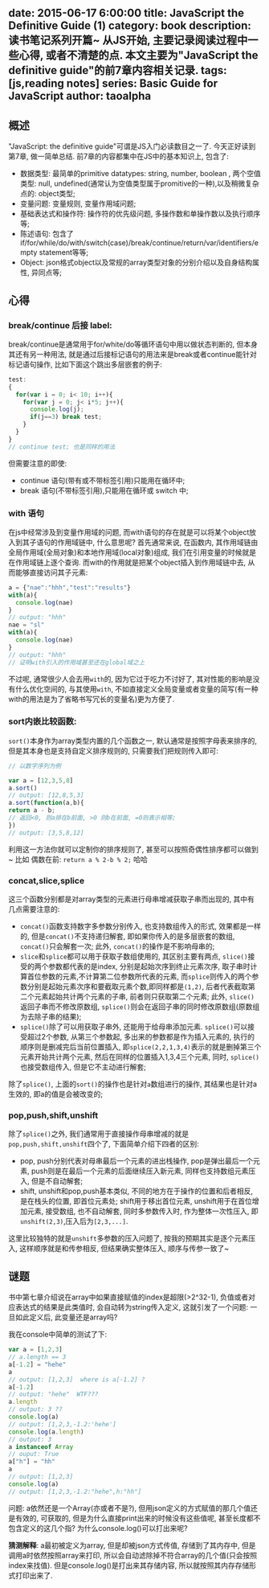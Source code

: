 date: 2015-06-17 6:00:00
title: JavaScript the Definitive Guide (1)
category: book
description: 读书笔记系列开篇~ 从JS开始, 主要记录阅读过程中一些心得, 或者不清楚的点. 本文主要为"JavaScript the definitive guide"的前7章内容相关记录.
tags: [js,reading notes]
series: Basic Guide for JavaScript
author: taoalpha
---

## 概述

"JavaScript: the definitive guide"可谓是JS入门必读数目之一了. 今天正好读到第7章, 做一简单总结. 前7章的内容都集中在JS中的基本知识上, 包含了:

- 数据类型: 最简单的primitive datatypes: string, number, boolean , 两个空值类型: null, undefined(通常认为空值类型属于promitive的一种),以及稍微复杂点的: object类型;
- 变量问题: 变量规则, 变量作用域问题;
- 基础表达式和操作符: 操作符的优先级问题, 多操作数和单操作数以及执行顺序等;
- 陈述语句: 包含了if/for/while/do/with/switch(case)/break/continue/return/var/identifiers/empty statement等等;
- Object: json格式object以及常规的array类型对象的分别介绍以及自身结构属性, 异同点等;

## 心得

### break/continue 后接 label:

  break/continue是通常用于for/white/do等循环语句中用以做状态判断的, 但本身其还有另一种用法, 就是通过后接标记语句的用法来是break或者continue能针对标记语句操作, 比如下面这个跳出多层嵌套的例子:

``` javascript
test:
{
  for(var i = 0; i< 10; i++){
    for(var j = 0; j< i*5; j++){
      console.log(j);
      if(j==3) break test;
    }
  }
}
// continue test; 也是同样的用法
```

但需要注意的即使:

- continue 语句(带有或不带标签引用)只能用在循环中;
- break 语句(不带标签引用),只能用在循环或 switch 中;


### with 语句

在js中经常涉及到变量作用域的问题, 而with语句的存在就是可以将某个object放入到其子语句的作用域链中, 什么意思呢? 首先通常来说, 在函数内, 其作用域链由全局作用域(全局对象)和本地作用域(local对象)组成, 我们在引用变量的时候就是在作用域链上逐个查询. 而with的作用就是把某个object插入到作用域链中去, 从而能够直接访问其子元素:

``` javascript
a = {"nae":"hhh","test":"results"}
with(a){
  console.log(nae)
}
// output: "hhh"
nae = "sl"
with(a){
  console.log(nae)
}
// output: "hhh"
// 证明with引入的作用域甚至还在global域之上
```

不过呢, 通常很少人会去用`with`的, 因为它过于吃力不讨好了, 其对性能的影响是没有什么优化空间的, 与其使用`with`, 不如直接定义全局变量或者变量的简写(有一种with的用法是为了省略书写冗长的变量名)更为方便了.

### sort内嵌比较函数:

`sort()`本身作为array类型内置的几个函数之一, 默认通常是按照字母表来排序的, 但是其本身也是支持自定义排序规则的, 只需要我们把规则传入即可:

``` javascript
// 以数字序列为例

var a = [12,3,5,8]
a.sort()
// output: [12,8,5,3]
a.sort(function(a,b){
return a - b;
// 返回<0, 则a排在b前面, >0 则b在前面, =0则表示相等;
})
// output: [3,5,8,12]
```

利用这一方法你就可以定制你的排序规则了, 甚至可以按照奇偶性排序都可以做到~ 比如 偶数在前: `return a % 2-b % 2;` 哈哈

### concat,slice,splice

这三个函数分别都是对array类型的元素进行母串增减获取子串而出现的, 其中有几点需要注意的:

- `concat()`函数支持数字多参数分别传入, 也支持数组传入的形式, 效果都是一样的, 但是`concat()`不支持递归解套, 即如果你传入的是多层嵌套的数组, `concat()`只会解套一次; 此外, `concat()`的操作是不影响母串的;
- `slice`和`splice`都可以用于获取子数组使用的, 其区别主要有两点, `slice()`接受的两个参数都代表的是index, 分别是起始次序到终止元素次序, 取子串时计算首位参数的元素,不计算第二位参数所代表的元素, 而`splice`则传入的两个参数分别是起始元素次序和要截取元素个数,即同样都是`(1,2)`, 后者代表截取第二个元素起始共计两个元素的子串, 前者则只获取第二个元素; 此外, `slice()`返回子串而不修改原数组, `splice()`则会在返回子串的同时修改原数组(原数组为去除子串的结果);
- `splice()`除了可以用获取子串外, 还能用于给母串添加元素. `splice()`可以接受超过2个参数, 从第三个参数起, 多出来的参数都是作为插入元素的, 执行的顺序则是删减完后当前位置插入, 即`splice(2,2,1,3,4)`表示的就是删掉第三个元素开始共计两个元素, 然后在同样的位置插入1,3,4三个元素, 同时, `splice()`也接受数组传入, 但是它不主动进行解套;

除了`splice()`, 上面的`sort()`的操作也是针对`a`数组进行的操作, 其结果也是针对a生效的, 即a的值是会被改变的;

### pop,push,shift,unshift

除了`splice()`之外, 我们通常用于直接操作母串增减的就是`pop,push,shift,unshift`四个了, 下面简单介绍下四者的区别:

- pop, push分别代表对母串最后一个元素的进出栈操作, pop是弹出最后一个元素, push则是在最后一个元素的后面继续压入新元素, 同样也支持数组元素压入, 但是不自动解套;
- shift, unshift和pop,push基本类似, 不同的地方在于操作的位置和后者相反, 是在栈头的位置, 即首位元素处; shift用于移出首位元素, unshift用于在首位增加元素, 接受数组, 也不自动解套, 同时多参数传入时, 作为整体一次性压入, 即`unshift(2,3)`,压入后为`[2,3,...]`.

这里比较独特的就是`unshift`多参数的压入问题了, 按我的预期其实是逐个元素压入, 这样顺序就是和传参相反, 但结果确实整体压入, 顺序与传参一致了~

## 谜题

书中第七章介绍说在array中如果直接赋值的index是超限(>2^32-1), 负值或者对应表达式的结果是此类值时, 会自动转为string传入定义, 这就引发了一个问题: 一旦如此定义后, 此变量还是array吗?

我在console中简单的测试了下:

``` javascript
var a = [1,2,3]
// a.length == 3
a[-1.2] = "hehe"
a
// output: [1,2,3]  where is a[-1.2] ?
a[-1.2]
// output: "hehe"  WTF???
a.length
// output: 3 ??
console.log(a)
// output: [1,2,3,-1.2:'hehe']
console.log(a.length)
// output: 3
a instanceof Array
// ouput: True
a["h"] = "hh"
a
// output: [1,2,3]
console.log(a)
// output: [1,2,3,-1.2:"hehe",h:"hh"]
```

问题: a依然还是一个Array(亦或者不是?), 但用json定义的方式赋值的那几个值还是有效的, 可获取的, 但是为什么直接print出来的时候没有这些值呢, 甚至长度都不包含定义的这几个指? 为什么console.log()可以打出来呢?

**猜测解释**: a最初被定义为array, 但是却被json方式传值, 存储到了其内存中, 但是调用a时依然按照array来打印, 所以会自动滤除掉不符合array的几个值(只会按照index来找值). 但是console.log()是打出来其存储内容, 所以就按照其内存存储形式打印出来了.
